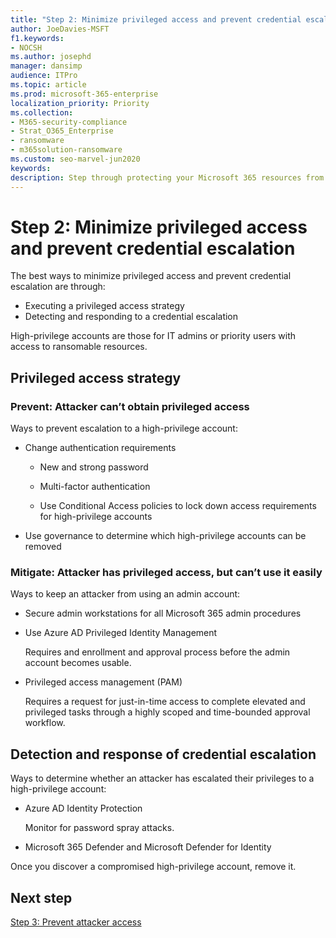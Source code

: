 ```yaml
---
title: "Step 2: Minimize privileged access and prevent credential escalation"
author: JoeDavies-MSFT
f1.keywords:
- NOCSH
ms.author: josephd
manager: dansimp
audience: ITPro
ms.topic: article
ms.prod: microsoft-365-enterprise
localization_priority: Priority
ms.collection:
- M365-security-compliance
- Strat_O365_Enterprise
- ransomware
- m365solution-ransomware
ms.custom: seo-marvel-jun2020
keywords: 
description: Step through protecting your Microsoft 365 resources from ransomware attacks.
---
```


# Step 2: Minimize privileged access and prevent credential escalation

The best ways to minimize privileged access and prevent credential escalation are through:

- Executing a privileged access strategy
- Detecting and responding to a credential escalation

High-privilege accounts are those for IT admins or priority users with access to ransomable resources.

## Privileged access strategy

### Prevent: Attacker can’t obtain privileged access

Ways to prevent escalation to a high-privilege account:

- Change authentication requirements

   - New and strong password

   - Multi-factor authentication

   - Use Conditional Access policies to lock down access requirements for high-privilege accounts

- Use governance to determine which high-privilege accounts can be removed

### Mitigate: Attacker has privileged access, but can’t use it easily

Ways to keep an attacker from using an admin account:

- Secure admin workstations for all Microsoft 365 admin procedures
- Use Azure AD Privileged Identity Management

   Requires and enrollment and approval process before the admin account becomes usable.

- Privileged access management (PAM)

   Requires a request for just-in-time access to complete elevated and privileged tasks through a highly scoped and time-bounded approval workflow.

## Detection and response of credential escalation

Ways to determine whether an attacker has escalated their privileges to a high-privilege account:

- Azure AD Identity Protection

   Monitor for password spray attacks.

- Microsoft 365 Defender and Microsoft Defender for Identity

Once you discover a compromised high-privilege account, remove it.

## Next step

[Step 3: Prevent attacker access](protect-against-ransomware-microsoft-365-phase3.md)

<!--

[![The steps to set up ransomware protection with Microsoft 365](../media/protect-against-ransomware-microsoft-365/protect-against-ransomware-step-grid-2.png)](protect-against-ransomware-microsoft-365-phase2.md)

--> 


